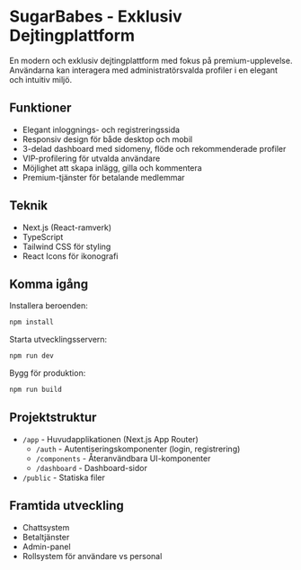 # SugarBabes - Exklusiv Dejtingplattform

En modern och exklusiv dejtingplattform med fokus på premium-upplevelse. Användarna kan interagera med administratörsvalda profiler i en elegant och intuitiv miljö.

## Funktioner

- Elegant inloggnings- och registreringssida
- Responsiv design för både desktop och mobil
- 3-delad dashboard med sidomeny, flöde och rekommenderade profiler
- VIP-profilering för utvalda användare
- Möjlighet att skapa inlägg, gilla och kommentera
- Premium-tjänster för betalande medlemmar

## Teknik

- Next.js (React-ramverk)
- TypeScript
- Tailwind CSS för styling
- React Icons för ikonografi

## Komma igång

Installera beroenden:
```bash
npm install
```

Starta utvecklingsservern:
```bash
npm run dev
```

Bygg för produktion:
```bash
npm run build
```

## Projektstruktur

- `/app` - Huvudapplikationen (Next.js App Router)
  - `/auth` - Autentiseringskomponenter (login, registrering)
  - `/components` - Återanvändbara UI-komponenter
  - `/dashboard` - Dashboard-sidor
- `/public` - Statiska filer

## Framtida utveckling

- Chattsystem
- Betaltjänster
- Admin-panel
- Rollsystem för användare vs personal 